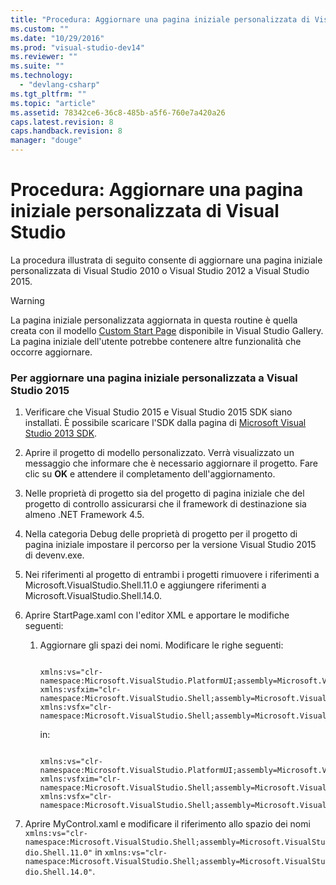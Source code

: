 ```yaml
---
title: "Procedura: Aggiornare una pagina iniziale personalizzata di Visual Studio | Microsoft Docs"
ms.custom: ""
ms.date: "10/29/2016"
ms.prod: "visual-studio-dev14"
ms.reviewer: ""
ms.suite: ""
ms.technology: 
  - "devlang-csharp"
ms.tgt_pltfrm: ""
ms.topic: "article"
ms.assetid: 78342ce6-36c8-485b-a5f6-760e7a420a26
caps.latest.revision: 8
caps.handback.revision: 8
manager: "douge"
---
```

# Procedura: Aggiornare una pagina iniziale personalizzata di Visual Studio
La procedura illustrata di seguito consente di aggiornare una pagina iniziale personalizzata di Visual Studio 2010 o Visual Studio 2012 a Visual Studio 2015.  
  
> [!WARNING]
>  La pagina iniziale personalizzata aggiornata in questa routine è quella creata con il modello [Custom Start Page](http://visualstudiogallery.msdn.microsoft.com/f655a5dc-1a2d-4eca-b774-76c352c03b87) disponibile in Visual Studio Gallery. La pagina iniziale dell'utente potrebbe contenere altre funzionalità che occorre aggiornare.  
  
### Per aggiornare una pagina iniziale personalizzata a Visual Studio 2015  
  
1.  Verificare che Visual Studio 2015 e Visual Studio 2015 SDK siano installati. È possibile scaricare l'SDK dalla pagina di [Microsoft Visual Studio 2013 SDK](http://go.microsoft.com/?linkid=9863867).  
  
2.  Aprire il progetto di modello personalizzato. Verrà visualizzato un messaggio che informare che è necessario aggiornare il progetto. Fare clic su **OK** e attendere il completamento dell'aggiornamento.  
  
3.  Nelle proprietà di progetto sia del progetto di pagina iniziale che del progetto di controllo assicurarsi che il framework di destinazione sia almeno .NET Framework 4.5.  
  
4.  Nella categoria Debug delle proprietà di progetto per il progetto di pagina iniziale impostare il percorso per la versione Visual Studio 2015 di devenv.exe.  
  
5.  Nei riferimenti al progetto di entrambi i progetti rimuovere i riferimenti a Microsoft.VisualStudio.Shell.11.0 e aggiungere riferimenti a Microsoft.VisualStudio.Shell.14.0.  
  
6.  Aprire StartPage.xaml con l'editor XML e apportare le modifiche seguenti:  
  
    1.  Aggiornare gli spazi dei nomi. Modificare le righe seguenti:  
  
        ```  
  
        xmlns:vs="clr-namespace:Microsoft.VisualStudio.PlatformUI;assembly=Microsoft.VisualStudio.Shell.11.0" xmlns:vsfxim="clr-namespace:Microsoft.VisualStudio.Shell;assembly=Microsoft.VisualStudio.Shell.Immutable.11.0" xmlns:vsfx="clr-namespace:Microsoft.VisualStudio.Shell;assembly=Microsoft.VisualStudio.Shell.11.0"  
        ```  
  
         in:  
  
        ```  
  
        xmlns:vs="clr-namespace:Microsoft.VisualStudio.PlatformUI;assembly=Microsoft.VisualStudio.Shell.142.0" xmlns:vsfxim="clr-namespace:Microsoft.VisualStudio.Shell;assembly=Microsoft.VisualStudio.Shell.Immutable.14.0" xmlns:vsfx="clr-namespace:Microsoft.VisualStudio.Shell;assembly=Microsoft.VisualStudio.Shell.14.0"  
        ```  
  
7.  Aprire MyControl.xaml e modificare il riferimento allo spazio dei nomi `xmlns:vs="clr-namespace:Microsoft.VisualStudio.Shell;assembly=Microsoft.VisualStudio.Shell.11.0"` in `xmlns:vs="clr-namespace:Microsoft.VisualStudio.Shell;assembly=Microsoft.VisualStudio.Shell.14.0"`.